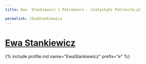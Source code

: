 ```yaml
---
title: Ewa  Stankiewicz | Patromierz - statystyki Patronite.pl

permalink: /EwaStankiewicz
---
```


# [Ewa  Stankiewicz](https://patronite.pl/EwaStankiewicz)

{% include profile.md name="EwaStankiewicz" prefix="e" %}

